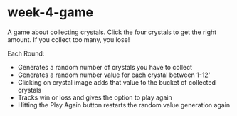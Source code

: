 # week-4-game
A game about collecting crystals. Click the four crystals to get the right amount. If you collect too many, you lose!

Each Round:

- Generates a random number of crystals you have to collect
- Generates a random number value for each crystal between 1-12'
- Clicking on crystal image adds that value to the bucket of collected crystals
- Tracks win or loss and gives the option to play again
- Hitting the Play Again button restarts the random value generation again
